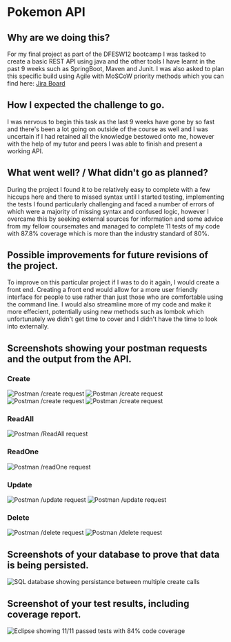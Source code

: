 # Pokemon API

## Why are we doing this?
For my final project as part of the DFESW12 bootcamp I was tasked to create a basic REST API using java and the other tools I have learnt in the past 9 weeks such as SpringBoot, Maven and Junit. 
I was also asked to plan this specific build using Agile with MoSCoW priority methods which you can find here: [Jira Board](https://danijohnson.atlassian.net/jira/software/projects/QA/boards/2)
## How I expected the challenge to go.
I was nervous to begin this task as the last 9 weeks have gone by so fast and there's been a lot going on outside of the course as well and I was uncertain if I had retained all the knowledge bestowed onto me, 
however with the help of my tutor and peers I was able to finish and present a working API.

## What went well? / What didn't go as planned?
During the project I found it to be relatively easy to complete with a few hiccups here and there to missed syntax until I started testing, implementing the tests I found particularly challenging and faced a number of errors of which were a majority of missing syntax and confused logic,
however I overcame this by seeking external sources for information and some advice from my fellow coursemates and managed to complete 11 tests of my code with 87.8% coverage which is more than the industry standard of 80%.

## Possible improvements for future revisions of the project.
To improve on this particular project if I was to do it again, I would create a front end. Creating a front end would allow for a more user friendly interface for people to use rather than just those who are comfortable using the command line.
I would also streamline more of my code and make it more effecient, potentially using new methods such as lombok which unfortunately we didn't get time to cover and I didn't have the time to look into externally.

## Screenshots showing your postman requests and the output from the API.

### Create

![Postman /create request](screenshots/create.png)
![Postman /create request](screenshots/create-db.png)
![Postman /create request](screenshots/create-autoid.png)
![Postman /create request](screenshots/create-autoid-db.png)

### ReadAll

![Postman /ReadAll request](screenshots/readAll.png)

### ReadOne

![Postman /readOne request](screenshots/readOne.png)

### Update

![Postman /update request](screenshots/update.png)
![Postman /update request](screenshots/update-db.png)

### Delete

![Postman /delete request](screenshots/delete.png)
![Postman /delete request](screenshots/delete-db.png)

## Screenshots of your database to prove that data is being persisted.

![SQL database showing persistance between multiple create calls](screenshots/create-autoid-db.png)

## Screenshot of your test results, including coverage report.

![Eclipse showing 11/11 passed tests with 84% code coverage](screenshots/coverage.png)
